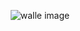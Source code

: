 
<div style="text-align: center;" >

![walle image](https://facile-one.vercel.app/api/og?level=1&commits=2&health=-2)

</div>
    
